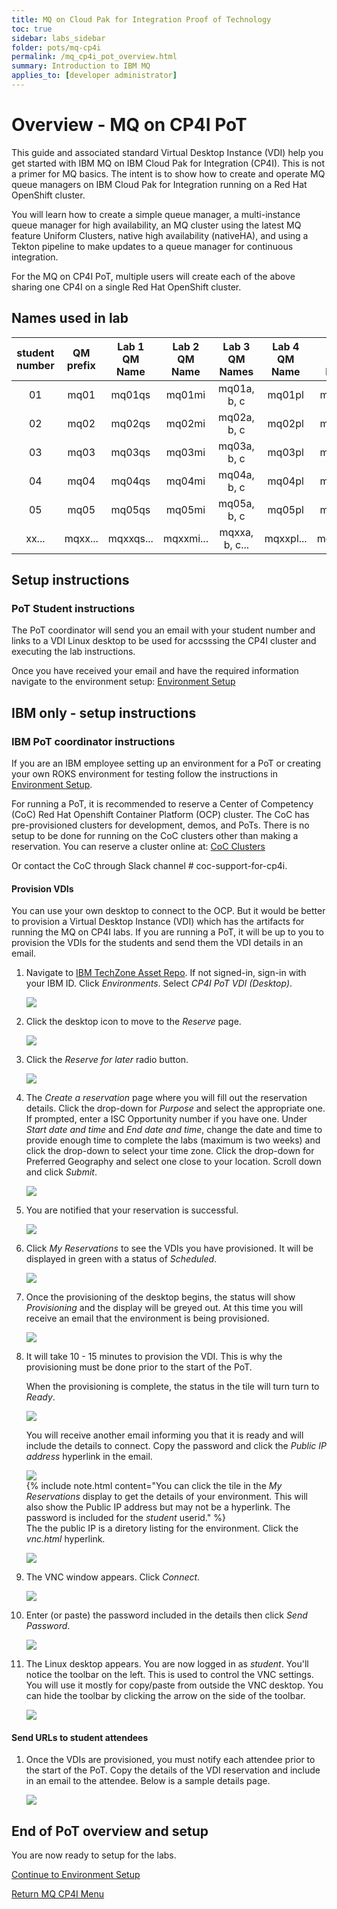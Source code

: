 ```yaml
---
title: MQ on Cloud Pak for Integration Proof of Technology
toc: true
sidebar: labs_sidebar
folder: pots/mq-cp4i
permalink: /mq_cp4i_pot_overview.html
summary: Introduction to IBM MQ
applies_to: [developer administrator]
---
```


# Overview - MQ on CP4I PoT

This guide and associated standard Virtual Desktop Instance (VDI) help you get started with IBM MQ on IBM Cloud Pak for Integration (CP4I). This is not a primer for MQ basics. The intent is to show how to create and operate MQ queue managers on IBM Cloud Pak for Integration running on a Red Hat OpenShift cluster.

You will learn how to create a simple queue manager, a multi-instance queue manager for high availability, an MQ cluster using the latest MQ feature Uniform Clusters, native high availability (nativeHA), and using a Tekton pipeline to make updates to a queue manager for continuous integration.

For the MQ on CP4I PoT, multiple users will create each of the above sharing one CP4I on a single Red Hat OpenShift cluster. 

## Names used in lab

| student number | QM prefix | Lab 1 QM Name| Lab 2 QM Name| Lab 3 QM Names| Lab 4 QM Name| Lab 5 QM Name | Lab 6 QM Name |
|:--------------:|:---------:|:------------:|:------------:|:-------------:|:------------:|:-------------:|:-------------:|
| 01             | mq01      | mq01qs       | mq01mi       | mq01a, b, c   | mq01pl       | mq01ha        | mq01strm      |
| 02             | mq02      | mq02qs       | mq02mi       | mq02a, b, c   | mq02pl       | mq02ha        | mq02strm      |
| 03             | mq03      | mq03qs       | mq03mi       | mq03a, b, c   | mq03pl       | mq03ha        | mq02strm      |
| 04             | mq04      | mq04qs       | mq04mi       | mq04a, b, c   | mq04pl       | mq04ha        | mq02strm      |
| 05             | mq05      | mq05qs       | mq05mi       | mq05a, b, c   | mq05pl       | mq05ha        | mq02strm      |
| xx...          | mqxx...   | mqxxqs...    | mqxxmi...    | mqxxa, b, c...| mqxxpl...    | mqxxha...     | mqxxstrm...   |

## Setup instructions

### PoT Student instructions

The PoT coordinator will send you an email with your student number and links to a VDI Linux desktop to be used for accsssing the CP4I cluster and executing the lab instructions. 

Once you have received your email and have the required information navigate to the environment setup: 
[Environment Setup](mq_cp4i_pot_envsetup.html)

## IBM only - setup instructions

### IBM PoT coordinator instructions

If you are an IBM employee setting up an environment for a PoT or creating your own ROKS environment for testing follow the instructions in 
[Environment Setup](mq_cp4i_pot_envsetup.html).

For running a PoT, it is recommended to reserve a Center of Competency (CoC) Red Hat Openshift Container Platform (OCP) cluster. The CoC has pre-provisioned clusters for development, demos, and PoTs. There is no setup to be done for running on the CoC clusters other than making a reservation. You can reserve a cluster online at: [CoC Clusters](https://cmc.coc-ibm.com/int)

Or contact the CoC through Slack channel # coc-support-for-cp4i.
 
#### Provision VDIs 

You can use your own desktop to connect to the OCP. But it would be better to provision a Virtual Desktop Instance (VDI) which has the artifacts for running the MQ on CP4I labs. If you are running a PoT, it will be up to you to provision the VDIs for the students and send them the VDI details in an email.

1. Navigate to [IBM TechZone Asset Repo](https://techzone.ibm.com/collection/cloud-pak-for-integration-activation-kit#tab-4). If not signed-in, sign-in with your IBM ID. Click *Environments*. Select *CP4I PoT VDI (Desktop)*.

	![](./images/pots/mq-cp4i/overview/image11b.png)

1. Click the desktop icon to move to the *Reserve* page.

	![](./images/pots/mq-cp4i/overview/image12b.png)
	
1. Click the *Reserve for later* radio button.

	 ![](./images/pots/mq-cp4i/overview/image12c.png)
	 
1. The *Create a reservation* page where you will fill out the reservation details. Click the drop-down for *Purpose* and select the appropriate one. If prompted, enter a ISC Opportunity number if you have one. Under *Start date and time* and *End date and time*, change the date and time to provide enough time to complete the labs (maximum is two weeks) and click the drop-down to select your time zone. Click the drop-down for Preferred Geography and select one close to your location. Scroll down and click *Submit*.
   
   ![](./images/pots/mq-cp4i/overview/image12d.png)
   
1. You are notified that your reservation is successful.

	![](./images/pots/mq-cp4i/overview/image13.png)
	
1. Click *My Reservations* to see the VDIs you have provisioned. It will be displayed in green with a status of *Scheduled*.

	![](./images/pots/mq-cp4i/overview/image21a.png)
	
1. Once the provisioning of the desktop begins, the status will show *Provisioning* and the display will be greyed out. At this time you will receive an email that the environment is being provisioned.
	
	![](./images/pots/mq-cp4i/overview/image21b.png)
	
1. It will take 10 - 15 minutes to provision the VDI. This is why the provisioning must be done prior to the start of the PoT. 
	
	When the provisioning is complete, the status in the tile will turn turn to *Ready*. 
	
	![](./images/pots/mq-cp4i/overview/image21c.png)
	
	You will receive another email informing you that it is ready and will include the details to connect. Copy the password and click the  *Public IP address* hyperlink in the email. 
	
	![](./images/pots/mq-cp4i/overview/image21d.png)	
	{% include note.html content="You can click the tile in the *My Reservations* display to get the details of your environment. This will also show the Public IP address but may not be a hyperlink. The password is included for the *student* userid." %}	 
	The the public IP is a diretory listing for the environment. Click the *vnc.html* hyperlink.
	
	![](./images/pots/mq-cp4i/overview/image21f.png)

1. The VNC window appears. Click *Connect*. 
	
	![](./images/pots/mq-cp4i/overview/image17.png)
	
1. Enter (or paste) the password included in the details then click *Send Password*.

	![](./images/pots/mq-cp4i/overview/image18.png)
			
1. The Linux desktop appears. You are now logged in as *student*. You'll notice the toolbar on the left. This is used to control the VNC settings. You will use it mostly for copy/paste from outside the VNC desktop. You can hide the toolbar by clicking the arrow on the side of the toolbar.
	
	![](./images/pots/mq-cp4i/overview/image19.png)

#### Send URLs to student attendees

1. Once the VDIs are provisioned, you must notify each attendee prior to the start of the PoT. Copy the details of the VDI reservation and include in an email to the attendee. Below is a sample details page.  

	![](./images/pots/mq-cp4i/overview/image20.png)

## End of PoT overview and setup

You are now ready to setup for the labs.   

[Continue to Environment Setup](mq_cp4i_pot_envsetup.html)

[Return MQ CP4I Menu](mq_cp4i_pot_overview.html)
